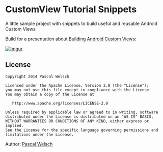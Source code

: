 # CustomView Tutorial Snippets

A little sample project with snippets to build useful and reusable Android Custom Views

Build for a presentation about [Building Android Custom Views](https://docs.google.com/presentation/d/1dYjjIx18l4UgwYj3nz59i7DmKbh8jcvmMXp5PoMqrG8/edit?usp=sharing):

[![Imgur](http://i.imgur.com/D2NbX53.png)](https://docs.google.com/presentation/d/1dYjjIx18l4UgwYj3nz59i7DmKbh8jcvmMXp5PoMqrG8/edit?usp=sharing)




## License

    Copyright 2014 Pascal Welsch

    Licensed under the Apache License, Version 2.0 (the "License");
    you may not use this file except in compliance with the License.
    You may obtain a copy of the License at

       http://www.apache.org/licenses/LICENSE-2.0

    Unless required by applicable law or agreed to in writing, software
    distributed under the License is distributed on an "AS IS" BASIS,
    WITHOUT WARRANTIES OR CONDITIONS OF ANY KIND, either express or implied.
    See the License for the specific language governing permissions and
    limitations under the License.
    

Author: [Pascal Welsch](http://google.com/+pascalwelsch?rel=author)
